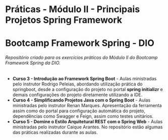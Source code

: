 # Práticas - Módulo II - Principais Projetos Spring Framework

# Bootcamp Framework Spring - DIO

###### Repositório criado para os exercícios práticos do Módulo II do Bootcamp Framework Spring da DIO.

- **Curso 3 - Introdução ao Framework Spring Boot** - Aulas ministradas pelo instrutor Rodrigo Peleias, abordando utilização prática do springboot, desde a configuração do projeto no portal **spring initializr** e demais configurações do projeto diretamente utilizando a IDE.
- **Curso 4 - Simplificando Projetos Java com o Spring Boot** - Aulas ministradas pelo instrutor Renan Marques. Apresentação da ferramenta assim como do portal para configuração automática do projeto, dependências como Swagger e Feign, assim como testes unitários.
- **Curso 5 - Domine o Estilo Arquitetural REST com o Spring Web** - Aulas ministradas pelo instrutor Caique Arantes. No repositório estão algumas das práticas realizadas durante as aulas.
